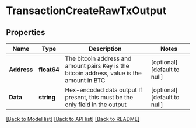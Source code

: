 # TransactionCreateRawTxOutput

## Properties
Name | Type | Description | Notes
------------ | ------------- | ------------- | -------------
**Address** | **float64** | The bitcoin address and amount pairs Key is the bitcoin address, value is the amount in BTC | [optional] [default to null]
**Data** | **string** | Hex-encoded data output If present, this must be the only field in the output | [optional] [default to null]

[[Back to Model list]](../README.md#documentation-for-models) [[Back to API list]](../README.md#documentation-for-api-endpoints) [[Back to README]](../README.md)

